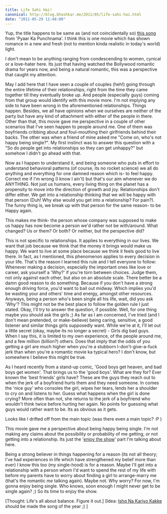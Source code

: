 ```yaml
---
title: Life Sahi Hai!
canonical: http://blog.bhashkar.me/2011/05/life-sahi-hai.html
date: "2011-05-29 11:48:00"
---
```

Yup, the title happens to be same as (and not coincidentally so) [this song](http://www.youtube.com/watch?v=JUur2Gjyrog) from 'Pyaar Ka Punchnama'. I think this is one movie which has shown romance in a new and fresh (not to mention kinda realistic in today's world) light.<span class="more" />

I don't mean to be anything ranging from condescending to women, cynical or a love-hater here. Its just that having watched the Bollywood romantic drama for years now, and being a natural romantic, this was a perspective that caught my attention.

May I add here that I have seen a couple of couples (heh!) going through the entire lifetime of their relationships, right from the time they came together till they eventually broke up. And people (especially guys) coming from that group would identify with this movie more. I'm not implying any side to have been wrong in the aforementioned relationships. Things happen. Besides, we all have opinions when we ourselves are neither of the party but have any kind of attachment with either of the people in there.
Other than that, this movie gave me perspective in a couple of other scenarios that I've seen happen to people around me. One of them was boyfriends cribbing about and foul-mouthing their girlfriends behind their backs. The other was when a friend of mine asked me "Come on, who's not happy being single?". My first instinct was to answer this question with a "So do people get into relationships so they can get unhappy?" but somehow I didn't go ahead with that.

Now as I happen to understand it, and being someone who puts in effort to understand behavioral patterns (of course, its no rocket science) we all do anything and everything for one damned reason which is- to feel happy. Correct me if I'm wrong (I know I ain't) but that's our aim whenever we do ANYTHING. Not just us humans, every living thing on the planet has a propensity to move into the direction of growth and joy. Relationships don't differ either. We get into a relationship thinking that we will be happy with that person (Duh! Why else would you get into a relationship? For pain?). The funny thing is, we break up with that person for the same reason- to be Happy again.

This makes me think- the person whose company was supposed to make us happy has now become a person we'd rather not be with/around. What changed? Us or them? Or both? Or neither, but the perspective did?

This is not specific to relationships. It applies to everything in our lives. We want that job because we think that the money it brings would make us happy. We want to live at some place because we think it feels good to live there. In fact, as I mentioned, this phenomenon applies to every decision in your life. That's the reason I learned this rule and I tell everyone to follow: Whenever making a decision, especially the important ones like love or career, ask yourself a 'Why?' if you're torn between choices. Judge them, not only against each other, but also on an absolute scale. There better be a damn good reason to do something. Because if you don't have a strong enough driving force, you'd want to bail out midway. Which implies you'd be wasting your and others' time and energy, amongst other resources.
Anyways, being a person who's been single all his life, wait, did you ask 'Why'? This might not be the best place to follow the golden rule I just stated. Okay, I'll try to answer the question, if possible. Well, for one thing maybe you should ask the girls ;) As far as I am concerned, I've tried (and I don't mean pretended, or make-believe) being caring, sensitive, a good listener and similar things girls supposedly want. While we're at it, I'll let out a little secret (okay, maybe its no longer a secret) - Girls dig bad guys. When I say this, it is limited to my own experience, of the people around me, and a few million (billion?) others. Does that imply that the odds of you getting a girl are much higher when you're a stubborn I-don't-give-a-fuck jerk than when you're a romantic movie ka typical hero? I don't know, but somewhere I believe this might be true.

As I heard recently from a stand-up comic, 'Good boys get heaven, and bad boys get women'. That brings us to the 'good boys'. What are they for? Ever known the 'best friends' girls have? These are the guys they reach out to when the jerk of a boyfriend hurts them and they need someone. In comes the 'nice guy' who consoles the girl, wipes her tears, lends her a shoulder to cry on and listens to her. Guess what happens when the girl is done crying? More often than not, she returns to the jerk of a boyfriend who wouldn't think twice before hurting her again. No points for guessing what guys would rather want to be. Its as obvious as it gets.

Looks like I drifted off from the main topic (was there even a main topic? :P )

This movie gave me a perspective about being happy being single. I'm not making any claims about the possibility or probability of me getting, or not getting into a relationship. Its just the '[enjoy the show](http://www.youtube.com/watch?v=elsh3J5lJ6g)' part I'm talking about here.

Being a strong believer in things happening for a reason (its not all theory; I've had experiences in life which have strengthened my belief more than ever) I know this too (my single-hood) is for a reason. Maybe I'll get into a relationship with a person whom I'd want to spend the rest of my life with before my parents have to worry about finding a girl to arrange-marry me (that's the romantic _me_ talking again). Maybe not. Why worry? For now, I'm gonna enjoy being single. Who knows, soon enough I might never get to be single again? ;) So its time to enjoy the show.

[Thought: Life's all about balance. Figure it out.]
[Idea: [Ishq Na Kariyo Kakke](http://www.youtube.com/watch?v=6NN62PEnoMw) should be made the song of the year ;) ]